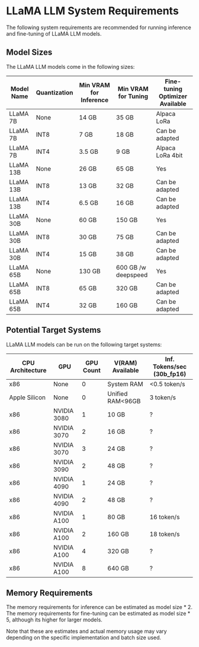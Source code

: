 # LLaMA LLM System Requirements
The following system requirements are recommended for running inference and fine-tuning of LLaMA LLM models.

## Model Sizes
The LLaMA LLM models come in the following sizes:

| Model Name | Quantization | Min VRAM for Inference | Min VRAM for Tuning | Fine-tuning Optimizer Available |
|------------|-------------|-----------------------|---------------------|--------------------------------|
| LLaMA 7B   | None        | 14 GB                 | 35 GB               | Alpaca LoRa                    |
| LLaMA 7B   | INT8        | 7 GB                  | 18 GB               | Can be adapted                 |
| LLaMA 7B   | INT4        | 3.5 GB                | 9 GB                | Alpaca LoRa 4bit               |
| LLaMA 13B  | None        | 26 GB                 | 65 GB               | Yes                            |
| LLaMA 13B  | INT8        | 13 GB                 | 32 GB               | Can be adapted                 |
| LLaMA 13B  | INT4        | 6.5 GB                | 16 GB               | Can be adapted                 |
| LLaMA 30B  | None        | 60 GB                 | 150 GB              | Yes                            |
| LLaMA 30B  | INT8        | 30 GB                 | 75 GB               | Can be adapted                 |
| LLaMA 30B  | INT4        | 15 GB                 | 38 GB               | Can be adapted                 |
| LLaMA 65B  | None        | 130 GB                | 600 GB /w deepspeed | Yes                            |
| LLaMA 65B  | INT8        | 65 GB                 | 320 GB              | Can be adapted                 |
| LLaMA 65B  | INT4        | 32 GB                 | 160 GB              | Can be adapted                 |


## Potential Target Systems
LLaMA LLM models can be run on the following target systems:

| CPU Architecture | GPU          | GPU Count | V(RAM) Available | Inf. Tokens/sec (30b_fp16)|
|------------------|--------------|-----------|------------------|----------------------|
| x86              | None         | 0         | System RAM       | <0.5 token/s         |
| Apple Silicon    | None         | 0         | Unified RAM<96GB | 3 token/s            |
| x86              | NVIDIA 3080  | 1         | 10 GB            | ?                    |
| x86              | NVIDIA 3070  | 2         | 16 GB            | ?                    |
| x86              | NVIDIA 3070  | 3         | 24 GB            | ?                    |
| x86              | NVIDIA 3090  | 2         | 48 GB            | ?                    |
| x86              | NVIDIA 4090  | 1         | 24 GB            | ?                    |
| x86              | NVIDIA 4090  | 2         | 48 GB            | ?                    |
| x86              | NVIDIA A100  | 1         | 80 GB            | 16 token/s           |
| x86              | NVIDIA A100  | 2         | 160 GB           | 18 token/s           |
| x86              | NVIDIA A100  | 4         | 320 GB           | ?                    |
| x86              | NVIDIA A100  | 8         | 640 GB           | ?                    |

## Memory Requirements
The memory requirements for inference can be estimated as model size * 2. The memory requirements for fine-tuning can be estimated as model size * 5, although its higher for larger models.

Note that these are estimates and actual memory usage may vary depending on the specific implementation and batch size used.